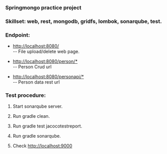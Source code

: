 ### Springmongo practice project

### Skillset: web, rest, mongodb, gridfs, lombok, sonarqube, test.

### Endpoint:

* [http://localhost:8080/](http://localhost:8080/)<br>
 -- File upload/delete web page.
 
 * [http://localhost:8080/person/*](http://localhost:8080/person)<br>
 -- Person Crud url
 
  * [http://localhost:8080/personapi/*](http://localhost:8080/personapi)<br>
 -- Person data rest url
 
 
 ### Test procedure:
 
 1. Start sonarqube server.
 
 2. Run gradle clean.
 
 3. Run gradle test jacocotestreport.
 
 4. Run gradle sonarqube.
 
 5. Check [http://localhost:9000](http://localhost:9000)<br>
 
 
 
 
